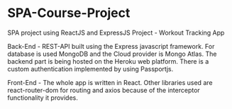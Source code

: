 # SPA-Course-Project
SPA project using ReactJS and ExpressJS
Project - Workout Tracking App

Back-End - REST-API built using the Express javascript framework. For database is used MongoDB and the Cloud provider is Mongo Atlas. The backend part is being hosted on the Heroku web platform. There is a custom authentication implemented by using Passportjs.

Front-End - The whole app is written in React. Other libraries used are react-router-dom for routing and axios because of the interceptor functionality it provides.
